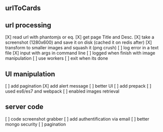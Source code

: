urlToCards
----------

## url processing #

  [X] read url with phantomjs or eq.
  [X] get page Title and Desc.
  [X] take a screenshot (1280x600) and save it on disk (cached it on redis after)
  [X] transform to smaller images and squash it (png crush)
  [ ] log error in a text file
  [X] input with args in command line
  [ ] logged when finish with image manipulation
  [ ] use workers
  [ ] exit when its done

## UI manipulation ##

  [ ] add pagination
  [X] add alert message
  [ ] better UI
  [ ] add prepack
  [ ] used es6/es7 and webpack
  [ ] enabled images retrieval

## server code ##

  [ ] code screenshot grabber
  [ ] add authentification via email
  [ ] better mongo security
  [ ] pagination
